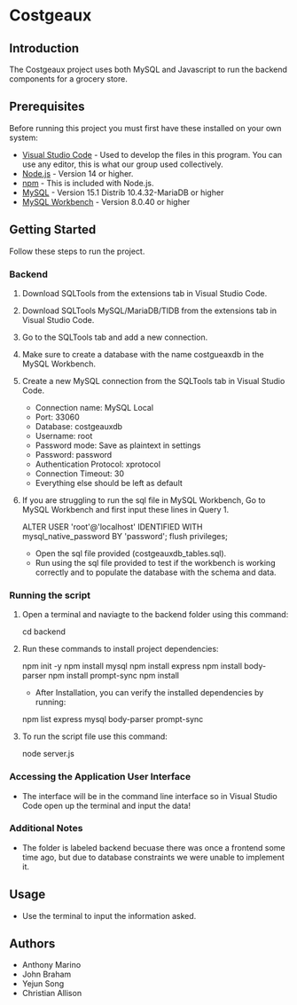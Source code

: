 # Costgeaux

## Introduction 

 The Costgeaux project uses both MySQL and Javascript to run the backend components for a grocery store.

## Prerequisites

Before running this project you must first have these installed on your own system:

- [Visual Studio Code](https://code.visualstudio.com/download) - Used to develop the files in this program. You can use any editor, this is what our group used collectively.
- [Node.js](https://nodejs.org/) - Version 14 or higher.
- [npm](https://www.npmjs.com/) - This is included with Node.js.
- [MySQL](https://www.mysql.com/) - Version 15.1 Distrib 10.4.32-MariaDB or higher
- [MySQL Workbench](https://dev.mysql.com/downloads/workbench/) - Version 8.0.40 or higher

## Getting Started

Follow these steps to run the project.

### Backend

1. Download SQLTools from the extensions tab in Visual Studio Code.
2. Download SQLTools MySQL/MariaDB/TIDB from the extensions tab in Visual Studio Code.
3. Go to the SQLTools tab and add a new connection.
4. Make sure to create a database with the name costgueaxdb in the MySQL Workbench.
5. Create a new MySQL connection from the SQLTools tab in Visual Studio Code.
    - Connection name: MySQL Local
    - Port: 33060
    - Database: costgeauxdb
    - Username: root
    - Password mode: Save as plaintext in settings
    - Password: password
    - Authentication Protocol: xprotocol
    - Connection Timeout: 30
    - Everything else should be left as default
6. If you are struggling to run the sql file in MySQL Workbench, Go to MySQL Workbench and first input these lines in Query 1.

    ALTER USER 'root'@'localhost' IDENTIFIED WITH mysql_native_password BY 'password';
    flush privileges;

    - Open the sql file provided (costgeauxdb_tables.sql).
    - Run using the sql file provided to test if the workbench is working correctly and to populate the database with the schema and data.

### Running the script

1. Open a terminal and naviagte to the backend folder using this command:

    cd backend

2. Run these commands to install project dependencies:

    npm init -y
    npm install mysql 
    npm install express
    npm install body-parser
    npm install prompt-sync
    npm install

    - After Installation, you can verify the installed dependencies by running:

    npm list express mysql body-parser prompt-sync

3. To run the script file use this command:

    node server.js

### Accessing the Application User Interface

- The interface will be in the command line interface so in Visual Studio Code open up the terminal and input the data!

### Additional Notes

- The folder is labeled backend becuase there was once a frontend some time ago, but due to database constraints we were unable to implement it.

## Usage

- Use the terminal to input the information asked.

## Authors

- Anthony Marino
- John Braham
- Yejun Song
- Christian Allison